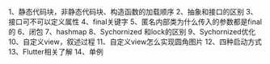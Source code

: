 1、静态代码块，非静态代码块、构造函数的加载顺序
2、抽象和接口的区别
3、接口可不可以定义属性
4、final关键字
5、匿名内部类为什么传入的参数都是final的
6、闭包
7、hashmap
8、Sychornized 和lock的区别
9、Sychornized优化
10、自定义view，叙述过程
11、自定义view怎么实现圆角图片
12、四种启动方式
13、Flutter相关了解
14、单例